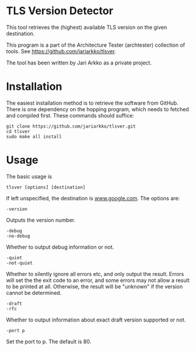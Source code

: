 
# TLS Version Detector

This tool retrieves the (highest) available TLS version on the given destination.

This program is a part of the Architecture Tester (archtester) collection of tools. See https://github.com/jariarkko/tlsver.

The tool has been written by Jari Arkko as a private project.

# Installation

The easiest installation method is to retrieve the software from GitHub. There is one dependency on the hopping program, which needs to fetched and compiled first. These commands should suffice:

    git clone https://github.com/jariarkko/tlsver.git
    cd tlsver
    sudo make all install
    
  
# Usage

The basic usage is

    tlsver [options] [destination]

If left unspecified, the destination is www.google.com. The options are:

    -version

Outputs the version number.

    -debug
    -no-debug

Whether to output debug information or not.

    -quiet
    -not-quiet

Whether to silently ignore all errors etc, and only output the result. Errors will set the the exit code to an error, and some errors may not allow a result to be printed at all. Otherwise, the result will be "unknown" if the version cannot be determined.

    -draft
    -rfc

Whether to output information about exact draft version supported or not.

    -port p

Set the port to p. The default is 80.
